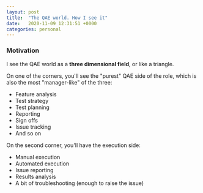 ```yaml
---
layout: post
title:  "The QAE world. How I see it"
date:   2020-11-09 12:31:51 +0000
categories: personal
---
```


### Motivation

I see the QAE world as a **three dimensional field**, or like a triangle.

On one of the corners, you'll see the "purest" QAE side of the role, which is also the most "manager-like" of the three: 
 - Feature analysis
 - Test strategy
 - Test planning
 - Reporting
 - Sign offs
 - Issue tracking
 - And so on

On the second corner, you'll have the execution side:
- Manual execution
- Automated execution
- Issue reporting
- Results analysis
- A bit of troubleshooting (enough to raise the issue)